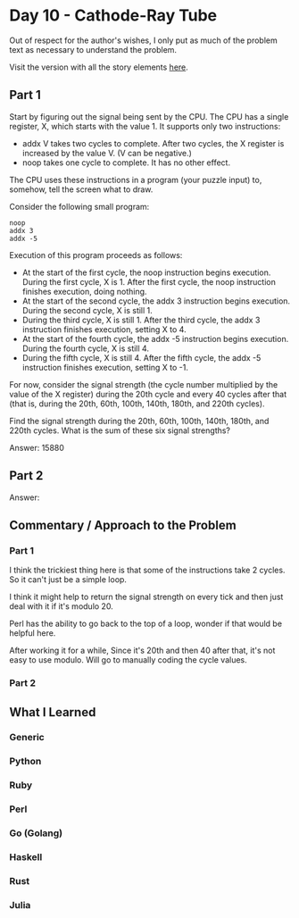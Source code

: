 # Day 10 - Cathode-Ray Tube

Out of respect for the author's wishes, I only put as much of the problem text as necessary to understand the problem.

Visit the version with all the story elements [here](https://adventofcode.com/2022/day/10).

## Part 1
Start by figuring out the signal being sent by the CPU. The CPU has a single register, X, which starts with the value 1. It supports only two instructions:

- addx V takes two cycles to complete. After two cycles, the X register is increased by the value V. (V can be negative.)
- noop takes one cycle to complete. It has no other effect.

The CPU uses these instructions in a program (your puzzle input) to, somehow, tell the screen what to draw.

Consider the following small program:
```
noop
addx 3
addx -5
```
Execution of this program proceeds as follows:

- At the start of the first cycle, the noop instruction begins execution. During the first cycle, X is 1. After the first cycle, the noop instruction finishes execution, doing nothing.
- At the start of the second cycle, the addx 3 instruction begins execution. During the second cycle, X is still 1.
- During the third cycle, X is still 1. After the third cycle, the addx 3 instruction finishes execution, setting X to 4.
- At the start of the fourth cycle, the addx -5 instruction begins execution. During the fourth cycle, X is still 4.
- During the fifth cycle, X is still 4. After the fifth cycle, the addx -5 instruction finishes execution, setting X to -1.

For now, consider the signal strength (the cycle number multiplied by the value of the X register) during the 20th cycle and every 40 cycles after that (that is, during the 20th, 60th, 100th, 140th, 180th, and 220th cycles).

Find the signal strength during the 20th, 60th, 100th, 140th, 180th, and 220th cycles. What is the sum of these six signal strengths?

Answer: 15880

## Part 2

Answer: 
## Commentary / Approach to the Problem
### Part 1
I think the trickiest thing here is that some of the instructions take 2 cycles. So it can't just be a simple loop. 

I think it might help to return the signal strength on every tick and then just deal with it if it's modulo 20.

Perl has the ability to go back to the top of a loop, wonder if that would be helpful here.

After working it for a while, Since it's 20th and then 40 after that, it's not easy to use modulo. Will go to manually coding the cycle values.
### Part 2
## What I Learned

### Generic

### Python

### Ruby

### Perl

### Go (Golang)

### Haskell

### Rust

### Julia
    